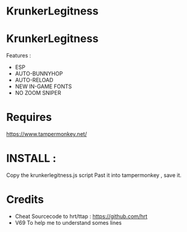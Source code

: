 # KrunkerLegitness
# KrunkerLegitness
Features :
- ESP
- AUTO-BUNNYHOP
- AUTO-RELOAD
- NEW IN-GAME FONTS
- NO ZOOM SNIPER

# Requires
https://www.tampermonkey.net/ 

# INSTALL :
Copy the krunkerlegitness.js script 
Past it into tampermonkey , save it.

# Credits 
- Cheat Sourcecode to hrt/ttap : https://github.com/hrt
- V69 To help me to understand somes lines


